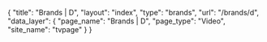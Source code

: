 {
    "title": "Brands | D",
    "layout": "index",
    "type": "brands",
    "url": "\/brands\/d",
    "data_layer": {
        "page_name": "Brands | D",
        "page_type": "Video",
        "site_name": "tvpage"
    }
}